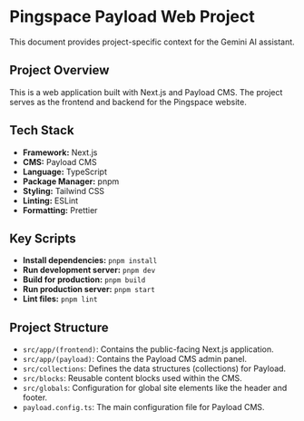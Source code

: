 # Pingspace Payload Web Project

This document provides project-specific context for the Gemini AI assistant.

## Project Overview

This is a web application built with Next.js and Payload CMS. The project serves as the frontend and backend for the Pingspace website.

## Tech Stack

*   **Framework:** Next.js
*   **CMS:** Payload CMS
*   **Language:** TypeScript
*   **Package Manager:** pnpm
*   **Styling:** Tailwind CSS
*   **Linting:** ESLint
*   **Formatting:** Prettier

## Key Scripts

*   **Install dependencies:** `pnpm install`
*   **Run development server:** `pnpm dev`
*   **Build for production:** `pnpm build`
*   **Run production server:** `pnpm start`
*   **Lint files:** `pnpm lint`

## Project Structure

*   `src/app/(frontend)`: Contains the public-facing Next.js application.
*   `src/app/(payload)`: Contains the Payload CMS admin panel.
*   `src/collections`: Defines the data structures (collections) for Payload.
*   `src/blocks`: Reusable content blocks used within the CMS.
*   `src/globals`: Configuration for global site elements like the header and footer.
*   `payload.config.ts`: The main configuration file for Payload CMS.
